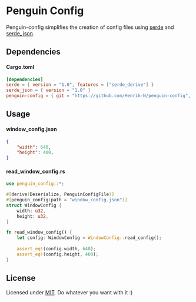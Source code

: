 # Penguin Config

Penguin-config simplifies the creation of config files using [serde](https://github.com/serde-rs/serde) and [serde_json](https://github.com/serde-rs/json).


## Dependencies
#### Cargo.toml
```toml
[dependencies]
serde = { version = "1.0", features = ["serde_derive"] }
serde_json = { version = "1.0" }
penguin-config = { git = "https://github.com/Henrik-N/penguin-config", features = ["penguin-config-derive"] }
```

## Usage

#### window_config.json
```json
{
    "width": 640,
    "height": 400,
}
```

#### read_window_config.rs
```rust
use penguin_config::*;

#[derive(Deserialize, PenguinConfigFile)]
#[penguin_config(path = "window_config.json")]
struct WindowConfig {
    width: u32,
    height: u32,
}

fn read_window_config() {
    let config: WindowConfig = WindowConfig::read_config();
    
    assert_eq!(config.width, 640);
    assert_eq!(config.height, 400);
}
```

## License
Licensed under [MIT](https://github.com/Henrik-N/penguin-config). Do whatever you want with it :)
